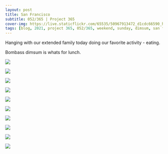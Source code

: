```yaml
---
layout: post
title: San Francisco
subtitle: 052/365 | Project 365
cover-img: https://live.staticflickr.com/65535/50967913472_d1cdc66590_h.jpg
tags: [blog, 2021, project 365, 052/365, weekend, sunday, dimsum, san francisco]
---
```

Hanging with our extended family today doing our favorite activity - eating. 

Bombass dimsum is whats for lunch.
<p class="post-img-wrap">
  <img src="https://live.staticflickr.com/65535/50967906632_769f5318a2_h.jpg">
</p>
<p class="post-img-wrap">
  <img src="https://live.staticflickr.com/65535/50967092988_7a48285665_h.jpg">
</p>
<p class="post-img-wrap">
  <img src="https://live.staticflickr.com/65535/50967091328_a3fbcc645c_h.jpg">
</p>
<p class="post-img-wrap">
  <img src="https://live.staticflickr.com/65535/50967907322_46dcbddb12_h.jpg">
</p>
<p class="post-img-wrap">
  <img src="https://live.staticflickr.com/65535/50967800541_51b5400e06_h.jpg">
</p>
<p class="post-img-wrap">
  <img src="https://live.staticflickr.com/65535/50967904262_0033cd2fe1_h.jpg">
</p>
<p class="post-img-wrap">
  <img src="https://live.staticflickr.com/65535/50967092263_68278bbfbe_h.jpg">
</p>
<p class="post-img-wrap">
  <img src="https://live.staticflickr.com/65535/50967092438_8bef269d81_h.jpg">
</p>
<p class="post-img-wrap">
  <img src="https://live.staticflickr.com/65535/50967095238_9f786f6c4a_h.jpg">
</p>
<p class="post-img-wrap">
  <img src="https://live.staticflickr.com/65535/50967801551_04d87ee1ec_h.jpg">
</p>
